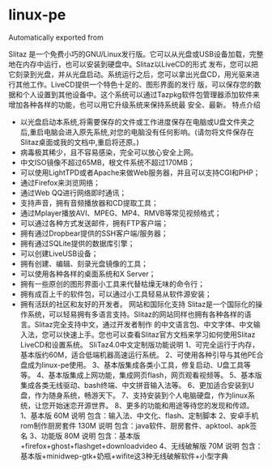# linux-pe
Automatically exported from 

Slitaz 是一个免费小巧的GNU/Linux发行版。它可以从光盘或USB设备加载，完整地在内存中运行，也可以安装到硬盘中。Slitaz以LiveCD的形式 发布，您可以把它刻录到光盘，并从光盘启动。系统运行之后，您可以拿出光盘CD，用光驱来进行其他工作。LiveCD提供一个特色十足的、图形界面的发行 版，可以保存您的数据和个人设置到其他设备中。这个系统可以通过Tazpkg软件包管理器添加软件来增加各种各样的功能，也可以用它升级系统来保持系统最 安全、最新。
特点介绍
* 以光盘启动本系统,将需要保存的文件或工作进度保存在电脑或U盘文件夹之后,重启电脑会进入原先系统,对您的电脑没有任何影响。(请勿将文件保存在Slitaz桌面或我的文档中,重启将还原。)
* 病毒极其稀少，且不容易感染，完全可以放心安全上网。
* 中文ISO镜像不超过65MB，根文件系统不超过170MB；
* 可以使用LightTPD或者Apache来做Web服务器，并且可以支持CGI和PHP；
* 通过Firefox来浏览网络；
* 通过Web QQ进行网络即时通讯；
* 支持声音，拥有音频播放器和CD提取工具；
* 通过Mplayer播放AVI、MPEG、MP4、RMVB等常见视频格式；
* 可以通过各种方式发送邮件，拥有FTP客户端；
* 拥有通过Dropbear提供的SSH客户端/服务器；
* 拥有通过SQLite提供的数据库引擎；
* 可以创建LiveUSB设备；
* 拥有创建、编辑、刻录光盘镜像的工具；
* 可以使用各种各样的桌面系统和X Server；
* 拥有一些原创的图形界面小工具来代替枯燥无味的命令行；
* 拥有成百上千的软件包，可以通过小工具轻易从软件源安装；
* 拥有活跃的社区和友好的开发者。
网站和国际化支持
Slitaz是一个国际化的操作系统，可以轻易拥有多语言支持。Slitaz的网站同样也拥有各种各样的语言。Slitaz完全支持中文，通过开发者制作 的中文语言包、中文字体、中文输入法，您可以快速上手。您也可以查看Slitaz官方文档来学习如何使用Slitaz LiveCD和设置系统。
SliTaz4.0中文定制版功能说明
1、可完全运行于内存，基本版约60M，适合低端机器高速运行系统。
2、可使用各种引导与其他PE合盘成为linux-pe使用。
3、基本版集成各类小工具，修复启动、U盘工具等等。
4、基本版集成上网功能，集成网页flash，网页观看视频等。
5、基本版集成各类无线驱动、bash终端、中文拼音输入法等。
6、更加适合安装到U盘，作为随身系统，畅游天下。
7、支持安装到个人电脑硬盘，作为linux系统，让您开始迷恋开源世界。
8、更多的功能和用途等待您的发现和传颂。
1、基本版 60M 说明
包含：输入法、中文化、flash、定制脚本
2、安卓手机rom制作厨房套件 130M 说明
包含：java软件、厨房套件、apktool、apk签名
3、功能版 80M 说明
包含：基本版+firefox+ghost+flashget+downloadvideo
4、无线破解版 70M 说明
包含：基本版+minidwep-gtk+奶瓶+wifite这3种无线破解软件+小型字典
